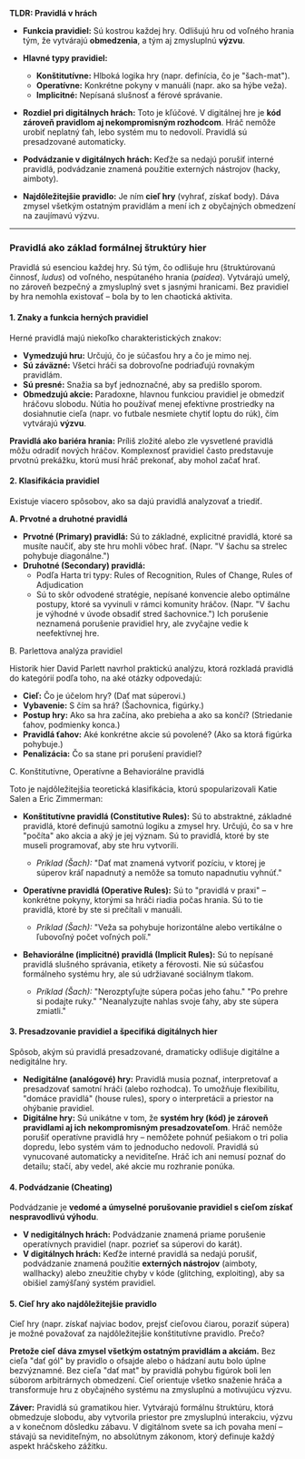 **TLDR: Pravidlá v hrách**

- **Funkcia pravidiel:** Sú kostrou každej hry. Odlišujú hru od voľného hrania tým, že vytvárajú **obmedzenia**, a tým aj zmysluplnú **výzvu**.
    
- **Hlavné typy pravidiel:**
    
    - **Konštitutívne:** Hlboká logika hry (napr. definícia, čo je "šach-mat").
    - **Operatívne:** Konkrétne pokyny v manuáli (napr. ako sa hýbe veža).
    - **Implicitné:** Nepísaná slušnosť a férové správanie.
- **Rozdiel pri digitálnych hrách:** Toto je kľúčové. V digitálnej hre je **kód zároveň pravidlom aj nekompromisným rozhodcom**. Hráč nemôže urobiť neplatný ťah, lebo systém mu to nedovolí. Pravidlá sú presadzované automaticky.
    
- **Podvádzanie v digitálnych hrách:** Keďže sa nedajú porušiť interné pravidlá, podvádzanie znamená použitie externých nástrojov (hacky, aimboty).
    
- **Najdôležitejšie pravidlo:** Je ním **cieľ hry** (vyhrať, získať body). Dáva zmysel všetkým ostatným pravidlám a mení ich z obyčajných obmedzení na zaujímavú výzvu.

---

### **Pravidlá ako základ formálnej štruktúry hier**

Pravidlá sú esenciou každej hry. Sú tým, čo odlišuje hru (štruktúrovanú činnosť, _ludus_) od voľného, nespútaného hrania (_paidea_). Vytvárajú umelý, no zároveň bezpečný a zmysluplný svet s jasnými hranicami. Bez pravidiel by hra nemohla existovať – bola by to len chaotická aktivita.

#### **1. Znaky a funkcia herných pravidiel**

Herné pravidlá majú niekoľko charakteristických znakov:

- **Vymedzujú hru:** Určujú, čo je súčasťou hry a čo je mimo nej.
- **Sú záväzné:** Všetci hráči sa dobrovoľne podriaďujú rovnakým pravidlám.
- **Sú presné:** Snažia sa byť jednoznačné, aby sa predišlo sporom.
- **Obmedzujú akcie:** Paradoxne, hlavnou funkciou pravidiel je obmedziť hráčovu slobodu. Nútia ho používať menej efektívne prostriedky na dosiahnutie cieľa (napr. vo futbale nesmiete chytiť loptu do rúk), čím vytvárajú **výzvu**.

**Pravidlá ako bariéra hrania:** Príliš zložité alebo zle vysvetlené pravidlá môžu odradiť nových hráčov. Komplexnosť pravidiel často predstavuje prvotnú prekážku, ktorú musí hráč prekonať, aby mohol začať hrať.

#### **2. Klasifikácia pravidiel**

Existuje viacero spôsobov, ako sa dajú pravidlá analyzovať a triediť.

**A. Prvotné a druhotné pravidlá**

- **Prvotné (Primary) pravidlá:** Sú to základné, explicitné pravidlá, ktoré sa musíte naučiť, aby ste hru mohli vôbec hrať. (Napr. "V šachu sa strelec pohybuje diagonálne.")
- **Druhotné (Secondary) pravidlá:** 
	- Podľa Harta tri typy: Rules of Recognition, Rules of Change, Rules of Adjudication
	- Sú to skôr odvodené stratégie, nepísané konvencie alebo optimálne postupy, ktoré sa vyvinuli v rámci komunity hráčov. (Napr. "V šachu je výhodné v úvode obsadiť stred šachovnice.") Ich porušenie neznamená porušenie pravidiel hry, ale zvyčajne vedie k neefektívnej hre.

B. Parlettova analýza pravidiel

Historik hier David Parlett navrhol praktickú analýzu, ktorá rozkladá pravidlá do kategórií podľa toho, na aké otázky odpovedajú:

- **Cieľ:** Čo je účelom hry? (Dať mat súperovi.)
- **Vybavenie:** S čím sa hrá? (Šachovnica, figúrky.)
- **Postup hry:** Ako sa hra začína, ako prebieha a ako sa končí? (Striedanie ťahov, podmienky konca.)
- **Pravidlá ťahov:** Aké konkrétne akcie sú povolené? (Ako sa ktorá figúrka pohybuje.)
- **Penalizácia:** Čo sa stane pri porušení pravidiel?

C. Konštitutívne, Operatívne a Behaviorálne pravidlá

Toto je najdôležitejšia teoretická klasifikácia, ktorú spopularizovali Katie Salen a Eric Zimmerman:

- **Konštitutívne pravidlá (Constitutive Rules):** Sú to abstraktné, základné pravidlá, ktoré definujú samotnú logiku a zmysel hry. Určujú, čo sa v hre "počíta" ako akcia a aký je jej význam. Sú to pravidlá, ktoré by ste museli programovať, aby ste hru vytvorili.
    
    - _Príklad (Šach):_ "Dať mat znamená vytvoriť pozíciu, v ktorej je súperov kráľ napadnutý a nemôže sa tomuto napadnutiu vyhnúť."
- **Operatívne pravidlá (Operative Rules):** Sú to "pravidlá v praxi" – konkrétne pokyny, ktorými sa hráči riadia počas hrania. Sú to tie pravidlá, ktoré by ste si prečítali v manuáli.
    
    - _Príklad (Šach):_ "Veža sa pohybuje horizontálne alebo vertikálne o ľubovoľný počet voľných polí."
- **Behaviorálne (implicitné) pravidlá (Implicit Rules):** Sú to nepísané pravidlá slušného správania, etikety a férovosti. Nie sú súčasťou formálneho systému hry, ale sú udržiavané sociálnym tlakom.
    
    - _Príklad (Šach):_ "Nerozptyľujte súpera počas jeho ťahu." "Po prehre si podajte ruky." "Neanalyzujte nahlas svoje ťahy, aby ste súpera zmiatli."

#### **3. Presadzovanie pravidiel a špecifiká digitálnych hier**

Spôsob, akým sú pravidlá presadzované, dramaticky odlišuje digitálne a nedigitálne hry.

- **Nedigitálne (analógové) hry:** Pravidlá musia poznať, interpretovať a presadzovať samotní hráči (alebo rozhodca). To umožňuje flexibilitu, "domáce pravidlá" (house rules), spory o interpretácii a priestor na ohýbanie pravidiel.
- **Digitálne hry:** Sú unikátne v tom, že **systém hry (kód) je zároveň pravidlami aj ich nekompromisným presadzovateľom**. Hráč nemôže porušiť operatívne pravidlá hry – nemôžete pohnúť pešiakom o tri polia dopredu, lebo systém vám to jednoducho nedovolí. Pravidlá sú vynucované automaticky a neviditeľne. Hráč ich ani nemusí poznať do detailu; stačí, aby vedel, aké akcie mu rozhranie ponúka.

#### **4. Podvádzanie (Cheating)**

Podvádzanie je **vedomé a úmyselné porušovanie pravidiel s cieľom získať nespravodlivú výhodu**.

- **V nedigitálnych hrách:** Podvádzanie znamená priame porušenie operatívnych pravidiel (napr. pozrieť sa súperovi do karát).
- **V digitálnych hrách:** Keďže interné pravidlá sa nedajú porušiť, podvádzanie znamená použitie **externých nástrojov** (aimboty, wallhacky) alebo zneužitie chyby v kóde (glitching, exploiting), aby sa obišiel zamýšľaný systém pravidiel.

#### **5. Cieľ hry ako najdôležitejšie pravidlo**

Cieľ hry (napr. získať najviac bodov, prejsť cieľovou čiarou, poraziť súpera) je možné považovať za najdôležitejšie konštitutívne pravidlo. Prečo?

**Pretože cieľ dáva zmysel všetkým ostatným pravidlám a akciám.** Bez cieľa "dať gól" by pravidlo o ofsajde alebo o hádzaní autu bolo úplne bezvýznamné. Bez cieľa "dať mat" by pravidlá pohybu figúrok boli len súborom arbitrárnych obmedzení. Cieľ orientuje všetko snaženie hráča a transformuje hru z obyčajného systému na zmysluplnú a motivujúcu výzvu.

**Záver:** Pravidlá sú gramatikou hier. Vytvárajú formálnu štruktúru, ktorá obmedzuje slobodu, aby vytvorila priestor pre zmysluplnú interakciu, výzvu a v konečnom dôsledku zábavu. V digitálnom svete sa ich povaha mení – stávajú sa neviditeľným, no absolútnym zákonom, ktorý definuje každý aspekt hráčskeho zážitku.